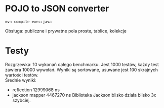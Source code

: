 # POJO to JSON converter

`mvn compile exec:java`


Obsługa: publiczne i prywatne pola proste, tablice, kolekcje

# Testy
Rozgrzewka: 10 wykonań całego benchmarku.
Jest 1000 testów, każdy test zawiera 10000 wywołań. Wyniki są sortowane, usuwane jest 100 skrajnych wartości testów.  
Średnie wyniki:
* reflection 12999068 ns
* jackson mapper 4467270 ns
Biblioteka Jackson blisko działa blisko 3x szybciej.
